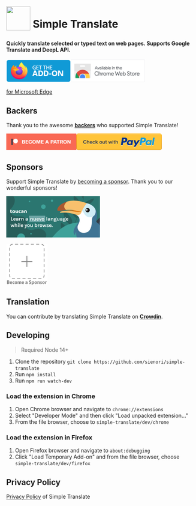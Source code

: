 # <sub><img src="/src/icons/64.png" width=64px height=64px></sub> Simple Translate

#### Quickly translate selected or typed text on web pages. Supports Google Translate and DeepL API.

[<img src="other/promotion/badges/firefox.png" align="left" alt="for Firefox">](https://addons.mozilla.org/firefox/addon/simple-translate/)

[<img src="other/promotion/badges/chrome.png" alt="for Chrome" height="60px">](https://chrome.google.com/webstore/detail/simple-translate/ibplnjkanclpjokhdolnendpplpjiace)

[for Microsoft Edge](https://microsoftedge.microsoft.com/addons/detail/cllnohpbfenopiakdcjmjcbaeapmkcdl)

## Backers

Thank you to the awesome **[backers](https://github.com/sienori/simple-translate/blob/master/BACKERS.md)** who supported Simple Translate!

[<img src="other/promotion/badges/patreon.png" alt="Became a Patreon" height="44px" align="left">](https://www.patreon.com/sienori)
[<img src="other/promotion/badges/paypal.png" alt="Check out with PayPal">](https://www.paypal.me/sienoriExt)

## Sponsors

Support Simple Translate by [becoming a sponsor](https://www.patreon.com/join/sienori). Thank you to our wonderful sponsors!

[<img src="docs/img/toucan.png" alt="Toucan" height=110px>](https://jointoucan.com/partners/tab-session-manager)

[<img src="docs/img/becomeSponsor.png" alt="Become a Sponsor" height=110px>](https://www.patreon.com/join/sienori)

## Translation

You can contribute by translating Simple Translate on **[Crowdin](https://crowdin.com/project/simple-translate)**.

## Developing

> Required Node 14+

1. Clone the repository `git clone https://github.com/sienori/simple-translate`
2. Run `npm install`
3. Run `npm run watch-dev`

### Load the extension in Chrome

1. Open Chrome browser and navigate to `chrome://extensions`
2. Select "Developer Mode" and then click "Load unpacked extension..."
3. From the file browser, choose to `simple-translate/dev/chrome`

### Load the extension in Firefox

1. Open Firefox browser and navigate to `about:debugging`
2. Click "Load Temporary Add-on" and from the file browser, choose `simple-translate/dev/firefox`

## Privacy Policy

[Privacy Policy](https://simple-translate.sienori.com/privacy-policy) of Simple Translate
